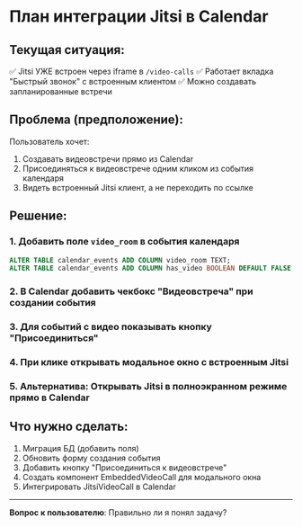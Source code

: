 # План интеграции Jitsi в Calendar

## Текущая ситуация:
✅ Jitsi УЖЕ встроен через iframe в `/video-calls`
✅ Работает вкладка "Быстрый звонок" с встроенным клиентом
✅ Можно создавать запланированные встречи

## Проблема (предположение):
Пользователь хочет:
1. Создавать видеовстречи прямо из Calendar
2. Присоединяться к видеовстрече одним кликом из события календаря
3. Видеть встроенный Jitsi клиент, а не переходить по ссылке

## Решение:

### 1. Добавить поле `video_room` в события календаря
```sql
ALTER TABLE calendar_events ADD COLUMN video_room TEXT;
ALTER TABLE calendar_events ADD COLUMN has_video BOOLEAN DEFAULT FALSE;
```

### 2. В Calendar добавить чекбокс "Видеовстреча" при создании события

### 3. Для событий с видео показывать кнопку "Присоединиться"

### 4. При клике открывать модальное окно с встроенным Jitsi

### 5. Альтернатива: Открывать Jitsi в полноэкранном режиме прямо в Calendar

## Что нужно сделать:
1. Миграция БД (добавить поля)
2. Обновить форму создания события
3. Добавить кнопку "Присоединиться к видеовстрече"
4. Создать компонент EmbeddedVideoCall для модального окна
5. Интегрировать JitsiVideoCall в Calendar

---

**Вопрос к пользователю**: Правильно ли я понял задачу?
